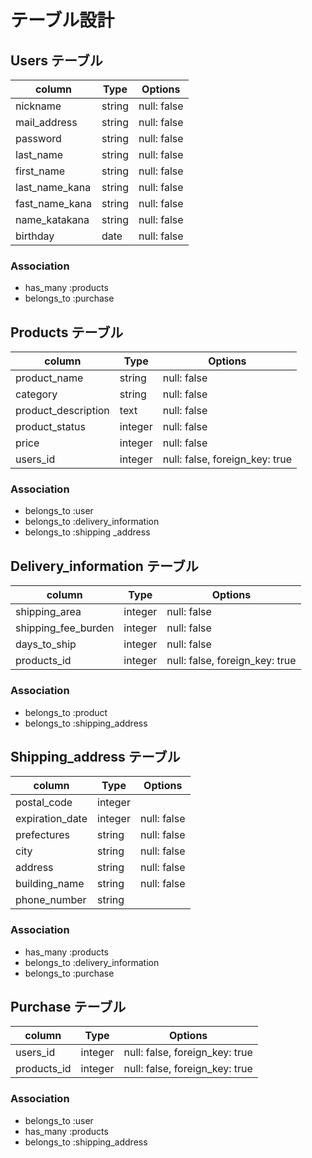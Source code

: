 # テーブル設計

## Users テーブル

| column          | Type   | Options     |
|-----------------|--------|-------------|
| nickname        | string | null: false |
| mail_address    | string | null: false |
| password        | string | null: false |
| last_name       | string | null: false |
| first_name      | string | null: false |
| last_name_kana  | string | null: false |
| fast_name_kana  | string | null: false |
| name_katakana   | string | null: false |
| birthday        | date   | null: false |


### Association

- has_many   :products
- belongs_to :purchase

## Products テーブル

| column               | Type    | Options                        |
|----------------------|---------|--------------------------------|
| product_name         | string  | null: false                    |
| category             | string  | null: false                    |
| product_description  | text    | null: false                    |
| product_status       | integer | null: false                    |
| price                | integer | null: false                    |
| users_id             | integer | null: false, foreign_key: true |

### Association

- belongs_to :user
- belongs_to :delivery_information
- belongs_to :shipping _address

## Delivery_information テーブル

| column               | Type    | Options                        |
|----------------------|---------|--------------------------------|
| shipping_area        | integer | null: false                    |
| shipping_fee_burden  | integer | null: false                    |
| days_to_ship         | integer | null: false                    |
| products_id          | integer | null: false, foreign_key: true |

### Association

- belongs_to :product
- belongs_to :shipping_address

## Shipping_address テーブル

| column               | Type    | Options                        |
|----------------------|---------|--------------------------------|
| postal_code          | integer |                                |
| expiration_date      | integer | null: false                    |
| prefectures          | string  | null: false                    |
| city                 | string  | null: false                    |
| address              | string  | null: false                    |
| building_name        | string  | null: false                    |
| phone_number         | string  |                                |

### Association

- has_many   :products
- belongs_to :delivery_information
- belongs_to :purchase

## Purchase テーブル

| column               | Type    | Options                        |
|----------------------|---------|--------------------------------|
| users_id             | integer | null: false, foreign_key: true |
| products_id          | integer | null: false, foreign_key: true |

### Association

- belongs_to :user
- has_many   :products
- belongs_to :shipping_address


